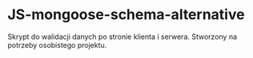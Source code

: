 # JS-mongoose-schema-alternative
Skrypt do walidacji danych po stronie klienta i serwera. Stworzony na potrzeby osobistego projektu.
